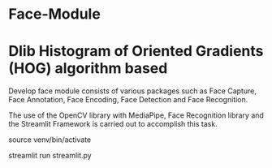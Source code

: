 # Face-Module

# Dlib Histogram of Oriented Gradients (HOG) algorithm based


Develop face module consists of various packages such as Face Capture, Face Annotation, Face Encoding, Face Detection and Face Recognition.

The use of the OpenCV library with MediaPipe, Face Recognition library and the Streamlit Framework is carried out to accomplish this task.

source venv/bin/activate

streamlit run streamlit.py
